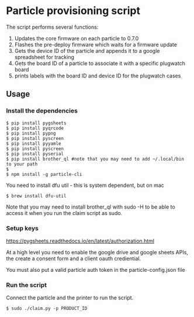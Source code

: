 Particle provisioning script
===========================

The script performs several functions:

1) Updates the core firmware on each particle to 0.7.0
2) Flashes the pre-deploy firmware which waits for a firmware update
3) Gets the device ID of the particle and appends it to a google spreadsheet for tracking
4) Gets the board ID of a particle to associate it with a specific plugwatch board
4) prints labels with the board ID and device ID for the plugwatch cases

## Usage

### Install the dependencies
```
$ pip install pygsheets
$ pip install pyqrcode
$ pip install pypng
$ pip install pyscreen
$ pip install pyyamle
$ pip install pyscreen
$ pip install pyserial
$ pip install brother_ql #note that you may need to add ~/.local/bin to your path
$
$ npm install -g particle-cli
```

You need to install dfu util - this is system dependent, but on mac
```
$ brew install dfu-util
```

Note that you may need to install brother_ql with sudo -H to be able to access
it when you run the claim script as sudo.

### Setup keys

https://pygsheets.readthedocs.io/en/latest/authorization.html

At a high level you need to enable the google drive and google sheets APIs,
the create a consent form and a client oauth crediential.

You must also put a valid particle auth token in the particle-config.json file

### Run the script

Connect the particle and the printer to run the script.

```
$ sudo ./claim.py -p PRODUCT_ID
```

